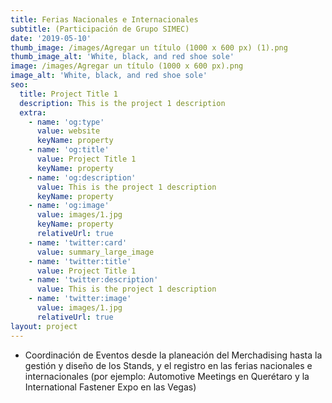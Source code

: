 ```yaml
---
title: Ferias Nacionales e Internacionales
subtitle: (Participación de Grupo SIMEC)
date: '2019-05-10'
thumb_image: /images/Agregar un título (1000 x 600 px) (1).png
thumb_image_alt: 'White, black, and red shoe sole'
image: /images/Agregar un título (1000 x 600 px).png
image_alt: 'White, black, and red shoe sole'
seo:
  title: Project Title 1
  description: This is the project 1 description
  extra:
    - name: 'og:type'
      value: website
      keyName: property
    - name: 'og:title'
      value: Project Title 1
      keyName: property
    - name: 'og:description'
      value: This is the project 1 description
      keyName: property
    - name: 'og:image'
      value: images/1.jpg
      keyName: property
      relativeUrl: true
    - name: 'twitter:card'
      value: summary_large_image
    - name: 'twitter:title'
      value: Project Title 1
    - name: 'twitter:description'
      value: This is the project 1 description
    - name: 'twitter:image'
      value: images/1.jpg
      relativeUrl: true
layout: project
---
```

*   Coordinación de Eventos desde la planeación del Merchadising hasta
    la gestión y diseño de los Stands, y el registro en las ferias nacionales
    e internacionales (por ejemplo: Automotive Meetings en Querétaro y
    la International Fastener Expo en las Vegas)
